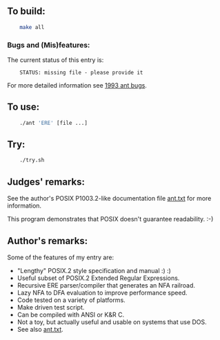 ## To build:

```sh
    make all
```


### Bugs and (Mis)features:

The current status of this entry is:

```
    STATUS: missing file - please provide it
```

For more detailed information see [1993 ant bugs](../../bugs.html#1993_ant).


## To use:

```sh
    ./ant 'ERE' [file ...]
```


## Try:

```sh
    ./try.sh
```


## Judges' remarks:

See the author's POSIX P1003.2-like documentation file [ant.txt](ant.txt) for
more information.

This program demonstrates that POSIX doesn't guarantee readability.  :-)


## Author's remarks:

Some of the features of my entry are:

-  "Lengthy" POSIX.2 style specification and manual :) :)
-  Useful subset of POSIX.2 Extended Regular Expressions.
-  Recursive ERE parser/compiler that generates an NFA railroad.
-  Lazy NFA to DFA evaluation to improve performance speed.
-  Code tested on a variety of platforms.
-  Make driven test script.
-  Can be compiled with ANSI or K&R C.
-  Not a toy, but actually useful and usable on systems that use DOS.
-  See also [ant.txt](ant.txt).


<!--

    Copyright © 1984-2024 by Landon Curt Noll. All Rights Reserved.

    You are free to share and adapt this file under the terms of this license:

	Creative Commons Attribution-ShareAlike 4.0 International (CC BY-SA 4.0)

    For more information, see:

	https://creativecommons.org/licenses/by-sa/4.0/

-->
